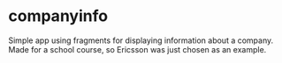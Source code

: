 # companyinfo
Simple app using fragments for displaying information about a company.
Made for a school course, so Ericsson was just chosen as an example.
